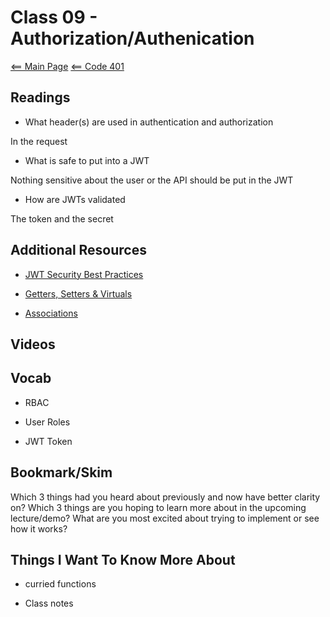 # Class 09 - Authorization/Authenication

[<== Main Page](../README.md)
[<== Code 401](../code401/code401.md)

## Readings

- What header(s) are used in authentication and authorization

In the request

- What is safe to put into a JWT

Nothing sensitive about the user or the API should be put in the JWT

- How are JWTs validated

The token and the secret

## Additional Resources

- [JWT Security Best Practices](https://curity.io/resources/learn/jwt-best-practices/)

- [Getters, Setters & Virtuals](https://sequelize.org/master/manual/getters-setters-virtuals.html)

- [Associations](https://sequelize.org/master/manual/assocs.html)

## Videos

## Vocab

- RBAC

- User Roles

- JWT Token

## Bookmark/Skim

Which 3 things had you heard about previously and now have better clarity on?
Which 3 things are you hoping to learn more about in the upcoming lecture/demo?
What are you most excited about trying to implement or see how it works?

## Things I Want To Know More About

- curried functions

- Class notes
